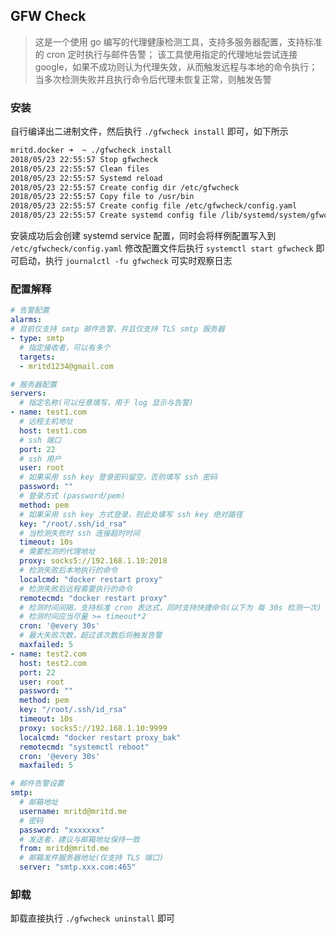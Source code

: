 ## GFW Check

> 这是一个使用 go 编写的代理健康检测工具，支持多服务器配置，支持标准的 cron 定时执行与邮件告警；
该工具使用指定的代理地址尝试连接 google，如果不成功则认为代理失效，从而触发远程与本地的命令执行；
当多次检测失败并且执行命令后代理未恢复正常，则触发告警

### 安装

自行编译出二进制文件，然后执行 `./gfwcheck install` 即可，如下所示

``` sh
mritd.docker ➜  ~ ./gfwcheck install
2018/05/23 22:55:57 Stop gfwcheck
2018/05/23 22:55:57 Clean files
2018/05/23 22:55:57 Systemd reload
2018/05/23 22:55:57 Create config dir /etc/gfwcheck
2018/05/23 22:55:57 Copy file to /usr/bin
2018/05/23 22:55:57 Create config file /etc/gfwcheck/config.yaml
2018/05/23 22:55:57 Create systemd config file /lib/systemd/system/gfwcheck.service
```

安装成功后会创建 systemd service 配置，同时会将样例配置写入到 `/etc/gfwcheck/config.yaml`
修改配置文件后执行 `systemctl start gfwcheck` 即可启动，执行 `journalctl -fu gfwcheck` 可实时观察日志

### 配置解释

``` yaml
# 告警配置
alarms:
# 目前仅支持 smtp 邮件告警，并且仅支持 TLS smtp 服务器
- type: smtp
  # 指定接收者，可以有多个
  targets:
  - mritd1234@gmail.com

# 服务器配置
servers:
  # 指定名称(可以任意填写，用于 log 显示与告警)
- name: test1.com
  # 远程主机地址
  host: test1.com
  # ssh 端口
  port: 22
  # ssh 用户
  user: root
  # 如果采用 ssh key 登录密码留空，否则填写 ssh 密码
  password: ""
  # 登录方式 (password/pem)
  method: pem
  # 如果采用 ssh key 方式登录，则此处填写 ssh key 绝对路径
  key: "/root/.ssh/id_rsa"
  # 当检测失败时 ssh 连接超时时间
  timeout: 10s
  # 需要检测的代理地址
  proxy: socks5://192.168.1.10:2018
  # 检测失败后本地执行的命令
  localcmd: "docker restart proxy"
  # 检测失败后远程需要执行的命令
  remotecmd: "docker restart proxy"
  # 检测时间间隔，支持标准 cron 表达式，同时支持快捷命令(以下为 每 30s 检测一次)
  # 检测时间应当尽量 >= timeout*2
  cron: '@every 30s'
  # 最大失败次数，超过该次数后将触发告警
  maxfailed: 5
- name: test2.com
  host: test2.com
  port: 22
  user: root
  password: ""
  method: pem
  key: "/root/.ssh/id_rsa"
  timeout: 10s
  proxy: socks5://192.168.1.10:9999
  localcmd: "docker restart proxy_bak"
  remotecmd: "systemctl reboot"
  cron: '@every 30s'
  maxfailed: 5

# 邮件告警设置
smtp:
  # 邮箱地址
  username: mritd@mritd.me
  # 密码
  password: "xxxxxxx"
  # 发送者，建议与邮箱地址保持一致
  from: mritd@mritd.me
  # 邮箱发件服务器地址(仅支持 TLS 端口)
  server: "smtp.xxx.com:465"
```

### 卸载

卸载直接执行 `./gfwcheck uninstall` 即可